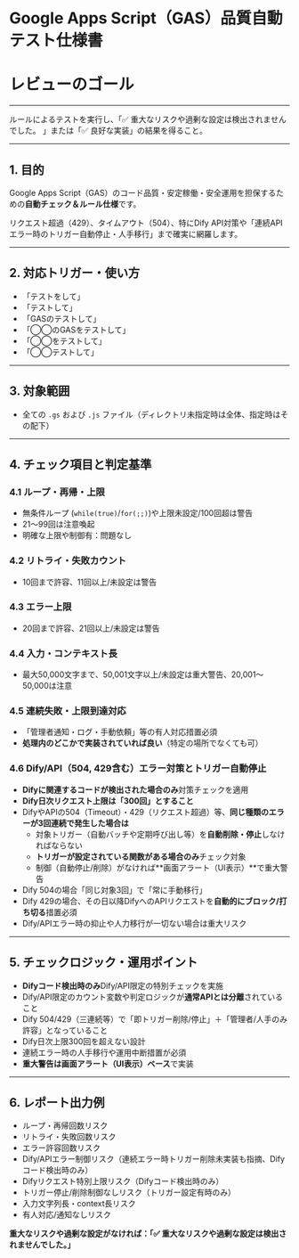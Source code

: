 # Google Apps Script（GAS）品質自動テスト仕様書

# レビューのゴール

---

ルールによるテストを実行し、「✅ 重大なリスクや過剰な設定は検出されませんでした。
」または「✅ 良好な実装」の結果を得ること。

---

## 1. 目的

Google Apps Script（GAS）のコード品質・安定稼働・安全運用を担保するための**自動チェック＆ルール仕様**です。

リクエスト超過（429）、タイムアウト（504）、特にDify API対策や「連続APIエラー時のトリガー自動停止・人手移行」まで確実に網羅します。

---

## 2. 対応トリガー・使い方

- 「テストをして」
- 「テストして」
- 「GASのテストして」
- 「◯◯のGASをテストして」
- 「◯◯をテストして」
- 「◯◯テストして」

---

## 3. 対象範囲

- 全ての `.gs` および `.js` ファイル（ディレクトリ未指定時は全体、指定時はその配下）

---

## 4. チェック項目と判定基準

### 4.1 ループ・再帰・上限

- 無条件ループ (`while(true)`/`for(;;)`)や上限未設定/100回超は警告
- 21～99回は注意喚起
- 明確な上限や制御有：問題なし

### 4.2 リトライ・失敗カウント

- 10回まで許容、11回以上/未設定は警告

### 4.3 エラー上限

- 20回まで許容、21回以上/未設定は警告

### 4.4 入力・コンテキスト長

- 最大50,000文字まで、50,001文字以上/未設定は重大警告、20,001～50,000は注意

### 4.5 連続失敗・上限到達対応

- 「管理者通知・ログ・手動依頼」等の有人対応措置必須
- **処理内のどこかで実装されていれば良い**（特定の場所でなくても可）

### 4.6 Dify/API（504, 429含む）エラー対策とトリガー自動停止

- **Difyに関連するコードが検出された場合のみ**対策チェックを適用
- **Dify日次リクエスト上限は「300回」とすること**
- DifyやAPIの504（Timeout）・429（リクエスト超過）等、**同じ種類のエラーが3回連続で発生した場合は**
    - 対象トリガー（自動バッチや定期呼び出し等）を**自動削除・停止**しなければならない
    - **トリガーが設定されている関数がある場合のみ**チェック対象
    - 制御（自動停止/削除）がなければ**画面アラート（UI表示）**で重大警告
- Dify 504の場合「同じ対象3回」で「常に手動移行」
- Dify 429の場合、その日以降DifyへのAPIリクエストを**自動的にブロック/打ち切る**措置必須
- Dify/APIエラー時の抑止や人力移行が一切ない場合は重大リスク

---

## 5. チェックロジック・運用ポイント

- **Difyコード検出時のみ**Dify/API限定の特別チェックを実施
- Dify/API限定のカウント変数や判定ロジックが**通常APIとは分離**されていること
- Dify 504/429（三連続等）で「即トリガー削除/停止」＋「管理者/人手のみ許容」となっていること
- Dify日次上限300回を超えない設計
- 連続エラー時の人手移行や運用中断措置が必須
- **重大警告は画面アラート（UI表示）ベース**で実装

---

## 6. レポート出力例

- ループ・再帰回数リスク
- リトライ・失敗回数リスク
- エラー許容回数リスク
- Dify/APIエラー制御リスク（連続エラー時トリガー削除未実装も指摘、Difyコード検出時のみ）
- Difyリクエスト特別上限リスク（Difyコード検出時のみ）
- トリガー停止/削除制御なしリスク（トリガー設定有時のみ）
- 入力文字列長・context長リスク
- 有人対応/通知なしリスク

**重大なリスクや過剰な設定がなければ：「✅ 重大なリスクや過剰な設定は検出されませんでした。」**
